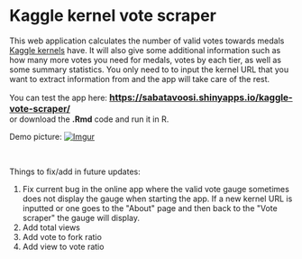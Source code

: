 # Kaggle kernel vote scraper  

This web application calculates the number of valid votes towards medals [Kaggle kernels](https://www.kaggle.com/kernels) have. It will also give some additional information such as how many more votes you need for medals, votes by each tier, as well as some summary statistics. You only need to to input the kernel URL that you want to extract information from and the app will take care of the rest. 

You can test the app here: <font size = '3'> **https://sabatavoosi.shinyapps.io/kaggle-vote-scraper/** </font>  
or download the **.Rmd** code and run it in R. 

Demo picture:
[![Imgur](https://i.imgur.com/1ZX2kP3.png)](https://sabatavoosi.shinyapps.io/kaggle-vote-scraper/)

<br>

Things to fix/add in future updates:  

1. Fix current bug in the online app where the valid vote gauge sometimes does not display the gauge when starting the app. If a new kernel URL is inputted or one goes to the "About" page and then back to the "Vote scraper" the gauge will display.
2. Add total views  
3. Add vote to fork ratio  
4. Add view to vote ratio  

